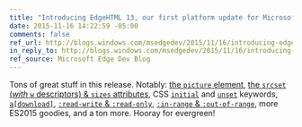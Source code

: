 ```yaml
---
title: "Introducing EdgeHTML 13, our first platform update for Microsoft Edge"
date: 2015-11-16 14:22:59 -05:00
comments: false
ref_url: http://blogs.windows.com/msedgedev/2015/11/16/introducing-edgehtml-13-our-first-platform-update-for-microsoft-edge/
in_reply_to: http://blogs.windows.com/msedgedev/2015/11/16/introducing-edgehtml-13-our-first-platform-update-for-microsoft-edge/
ref_source: Microsoft Edge Dev Blog
---
```


Tons of great stuff in this release. Notably: [the `picture` element](https://developer.microsoft.com/en-us/microsoft-edge/platform/status/pictureelement/), [the `srcset` (*with* `w` descriptors) & `sizes` attributes](https://developer.microsoft.com/en-us/microsoft-edge/platform/status/extendedsrcsetandsizessupport/), CSS [`initial`](https://developer.microsoft.com/en-us/microsoft-edge/platform/status/cssinitialvalue/) and [`unset`](https://developer.microsoft.com/en-us/microsoft-edge/platform/status/cssunsetvalue/) keywords, [`a[download]`](https://developer.microsoft.com/en-us/microsoft-edge/platform/status/adownloadattribute/), [`:read-write` & `:read-only`](https://dev.modern.ie/platform/status/cssmutabilitypseudoclasses/), [`:in-range` & `:out-of-range`](https://dev.modern.ie/platform/status/cssrangepseudoclasses/), more ES2015 goodies, and a ton more. Hooray for evergreen!